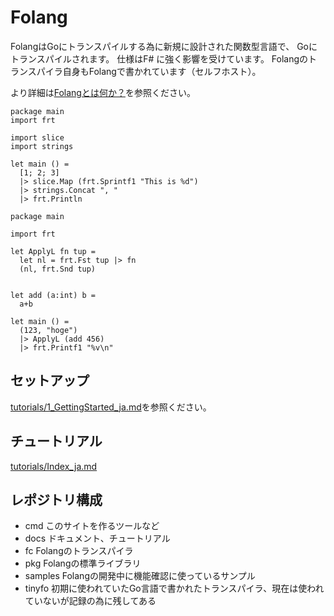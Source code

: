 # Folang

FolangはGoにトランスパイルする為に新規に設計された関数型言語で、
Goにトランスパイルされます。
仕様はF# に強く影響を受けています。
Folangのトランスパイラ自身もFolangで書かれています（セルフホスト）。

より詳細は[Folangとは何か？](docs/WhatIsFolang_ja.md)を参照ください。

```
package main
import frt

import slice
import strings

let main () =
  [1; 2; 3]
  |> slice.Map (frt.Sprintf1 "This is %d")
  |> strings.Concat ", "
  |> frt.Println

```

```
package main

import frt

let ApplyL fn tup =
  let nl = frt.Fst tup |> fn
  (nl, frt.Snd tup)


let add (a:int) b = 
  a+b

let main () =
  (123, "hoge")
  |> ApplyL (add 456)
  |> frt.Printf1 "%v\n" 
```

## セットアップ

[tutorials/1_GettingStarted_ja.md](docs/tutorials/1_GettingStarted_ja.md)を参照ください。

## チュートリアル

[tutorials/Index_ja.md](docs/tutorials/Index_ja.md)

## レポジトリ構成

- cmd このサイトを作るツールなど
- docs ドキュメント、チュートリアル
- fc Folangのトランスパイラ
- pkg Folangの標準ライブラリ
- samples Folangの開発中に機能確認に使っているサンプル
- tinyfo 初期に使われていたGo言語で書かれたトランスパイラ、現在は使われていないが記録の為に残してある
